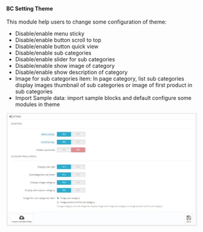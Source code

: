 #### BC Setting Theme
This module help users to change some configuration of theme:
* Disable/enable menu sticky
* Disable/enable button scroll to top
* Disable/enable button quick view
* Disable/enable sub categories
* Disable/enable slider for sub categories
* Disable/enable show image of category
* Disable/enable show description of category
* Image for sub categories item: In page category, list sub categories display images thumbnail of sub categories or image of first product in sub categories
* Import Sample data: import sample blocks and default configure some modules in theme

![](/assets/bcsetting.jpg)
